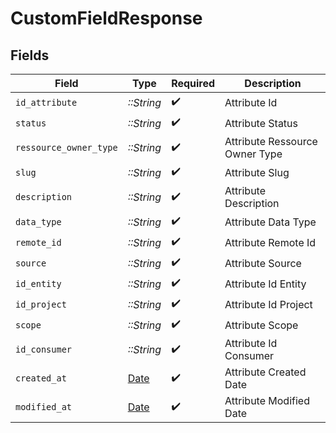 # CustomFieldResponse


## Fields

| Field                                                                | Type                                                                 | Required                                                             | Description                                                          |
| -------------------------------------------------------------------- | -------------------------------------------------------------------- | -------------------------------------------------------------------- | -------------------------------------------------------------------- |
| `id_attribute`                                                       | *::String*                                                           | :heavy_check_mark:                                                   | Attribute Id                                                         |
| `status`                                                             | *::String*                                                           | :heavy_check_mark:                                                   | Attribute Status                                                     |
| `ressource_owner_type`                                               | *::String*                                                           | :heavy_check_mark:                                                   | Attribute Ressource Owner Type                                       |
| `slug`                                                               | *::String*                                                           | :heavy_check_mark:                                                   | Attribute Slug                                                       |
| `description`                                                        | *::String*                                                           | :heavy_check_mark:                                                   | Attribute Description                                                |
| `data_type`                                                          | *::String*                                                           | :heavy_check_mark:                                                   | Attribute Data Type                                                  |
| `remote_id`                                                          | *::String*                                                           | :heavy_check_mark:                                                   | Attribute Remote Id                                                  |
| `source`                                                             | *::String*                                                           | :heavy_check_mark:                                                   | Attribute Source                                                     |
| `id_entity`                                                          | *::String*                                                           | :heavy_check_mark:                                                   | Attribute Id Entity                                                  |
| `id_project`                                                         | *::String*                                                           | :heavy_check_mark:                                                   | Attribute Id Project                                                 |
| `scope`                                                              | *::String*                                                           | :heavy_check_mark:                                                   | Attribute Scope                                                      |
| `id_consumer`                                                        | *::String*                                                           | :heavy_check_mark:                                                   | Attribute Id Consumer                                                |
| `created_at`                                                         | [Date](https://ruby-doc.org/stdlib-2.6.1/libdoc/date/rdoc/Date.html) | :heavy_check_mark:                                                   | Attribute Created Date                                               |
| `modified_at`                                                        | [Date](https://ruby-doc.org/stdlib-2.6.1/libdoc/date/rdoc/Date.html) | :heavy_check_mark:                                                   | Attribute Modified Date                                              |
